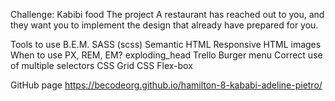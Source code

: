 Challenge: Kabibi food
The project
A restaurant has reached out to you, and they want you to implement the design that already have prepared for you.

Tools to use
B.E.M.
SASS (scss)
Semantic HTML
Responsive HTML images
When to use PX, REM, EM? exploding_head
Trello
Burger menu
Correct use of multiple selectors
CSS Grid
CSS Flex-box

GitHub page
https://becodeorg.github.io/hamilton-8-kababi-adeline-pietro/
